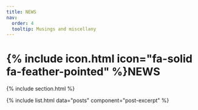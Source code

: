 ```yaml
---
title: NEWS
nav:
  order: 4
  tooltip: Musings and miscellany
---
```


# {% include icon.html icon="fa-solid fa-feather-pointed" %}NEWS

{% include section.html %}

{% include list.html data="posts" component="post-excerpt" %}
